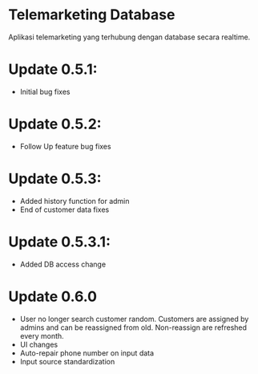 # Telemarketing Database

Aplikasi telemarketing yang terhubung dengan database secara realtime.

# Update 0.5.1:
- Initial bug fixes

# Update 0.5.2:
- Follow Up feature bug fixes

# Update 0.5.3:
- Added history function for admin
- End of customer data fixes

# Update 0.5.3.1:
- Added DB access change

# Update 0.6.0
- User no longer search customer random. Customers are assigned by admins and can be reassigned from old. Non-reassign are refreshed every month.
- UI changes
- Auto-repair phone number on input data
- Input source standardization